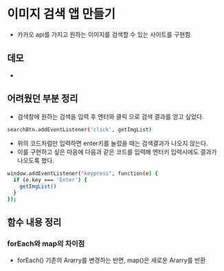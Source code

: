 # 이미지 검색 앱 만들기
  - 카카오 api를 가지고 원하는 이미지를 검색할 수 있는 사이트를 구현함

## 데모
- 

## 어려웠던 부분 정리
 - 검색창에 원하는 검색을 입력 후 엔터와 클릭 으로 검색 결과를 얻고 싶었다. 
```bash
searchBtn.addEventListener('click', getImgList)
```

- 위의 코드처럼만 입력하면 enter키를 눌렀을 때는 검색결과가 나오지 않는다. 
- 이를 구현하고 싶은 마음에 다음과 같은 코드를 입력해 엔터키 입력시에도 결과가 나오도록 했다. 

```bash
window.addEventListener("keypress", function(e) {
  if (e.key === 'Enter') {
    getImgList()
  }
});
```


## 함수 내용 정리
### forEach와 map의 차이점
- forEach() 기존의 Ararry를 변경하는 반면, map()은 새로운 Ararry를 반환




